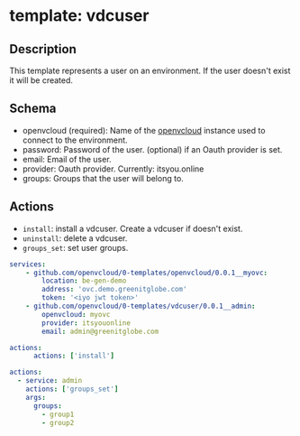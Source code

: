 # template: vdcuser

## Description

This template represents a user on an environment. If the user doesn't exist it will be created.

## Schema

- openvcloud (required): Name of the [openvcloud](../openvcloud) instance used to connect to the environment.
- password: Password of the user. (optional) if an Oauth provider is set.
- email: Email of the user.
- provider: Oauth provider. Currently: itsyou.online
- groups: Groups that the user will belong to.

## Actions

- `install`: install a vdcuser. Create a vdcuser if doesn't exist.
- `uninstall`: delete a vdcuser.
- `groups_set`: set user groups.

```yaml
services:
    - github.com/openvcloud/0-templates/openvcloud/0.0.1__myovc:
        location: be-gen-demo
        address: 'ovc.demo.greenitglobe.com'
        token: '<iyo jwt token>'
    - github.com/openvcloud/0-templates/vdcuser/0.0.1__admin:
        openvcloud: myovc
        provider: itsyouonline
        email: admin@greenitglobe.com

actions:
      actions: ['install']
```


```yaml
actions:
  - service: admin
    actions: ['groups_set']
    args:
      groups:
        - group1
        - group2
```